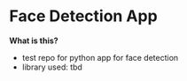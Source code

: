 # Face Detection App

**What is this?**

- test repo for python app for face detection
- library used: tbd